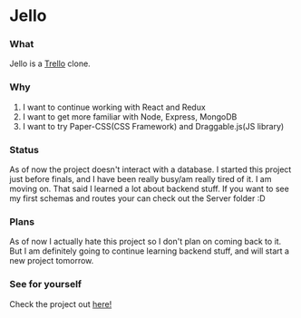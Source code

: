# Jello
### What
Jello is a [Trello](www.trello.com) clone.
### Why
1. I want to continue working with React and Redux
2. I want to get more familiar with Node, Express, MongoDB
3. I want to try Paper-CSS(CSS Framework) and Draggable.js(JS library)
### Status
As of now the project doesn't interact with a database. I started this project just before finals, and I have been really busy/am really tired of it. I am moving on. 
That said I learned a lot about backend stuff. If you want to see my first schemas and routes your can check out the Server folder :D
### Plans
As of now I actually hate this project so I don't plan on coming back to it. But I am definitely going to continue learning backend stuff, and will start a new project tomorrow.
### See for yourself
Check the project out [here!](www.joshuawootonn.com/jello)